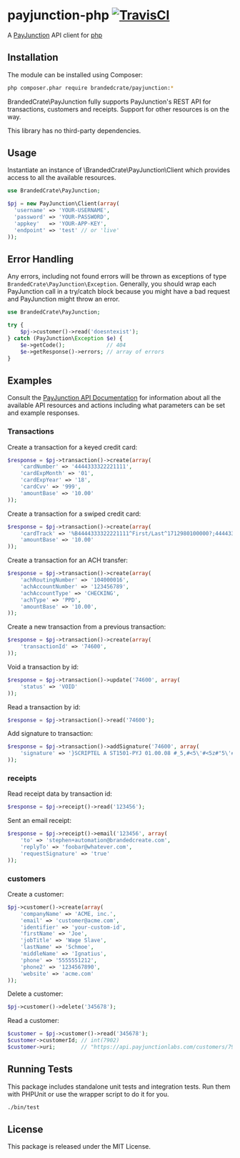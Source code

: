 # payjunction-php [![TravisCI][travis-img-url]][travis-ci-url]
[travis-img-url]: https://travis-ci.org/brandedcrate/payjunction-php.svg?branch=master
[travis-ci-url]: http://travis-ci.org/brandedcrate/payjunction-php

A [PayJunction](https://www.payjunction.com/) API client for [php](http://http://php.net/)


Installation
------------

The module can be installed using Composer:

```bash
php composer.phar require brandedcrate/payjunction:*
```

BrandedCrate\PayJunction fully supports PayJunction's REST API for
transactions, customers and receipts. Support for other resources is on the
way.

This library has no third-party dependencies.

Usage
------------

Instantiate an instance of \BrandedCrate\PayJunction\Client which provides
access to all the available resources.

```php
use BrandedCrate\PayJunction;

$pj = new PayJunction\Client(array(
  'username' => 'YOUR-USERNAME',
  'password' => 'YOUR-PASSWORD',
  'appkey'   => 'YOUR-APP-KEY',
  'endpoint' => 'test' // or 'live'
));
```

Error Handling
--------------

Any errors, including not found errors will be thrown as exceptions of type
`BrandedCrate\PayJunction\Exception`. Generally, you should wrap each
PayJunction call in a try/catch block because you might have a bad request and
PayJunction might throw an error.

```php
use BrandedCrate\PayJunction;

try {
    $pj->customer()->read('doesntexist');
} catch (PayJunction\Exception $e) {
    $e->getCode();             // 404
    $e->getResponse()->errors; // array of errors
}
```

Examples
------------
Consult the [PayJunction API
Documentation](https://developer.payjunction.com/documentation/) for
information about all the available API resources and actions including what
parameters can be set and example responses.

### Transactions
Create a transaction for a keyed credit card:

```php
$response = $pj->transaction()->create(array(
    'cardNumber' => '4444333322221111',
    'cardExpMonth' => '01',
    'cardExpYear' => '18',
    'cardCvv' => '999',
    'amountBase' => '10.00'
));
```

Create a transaction for a swiped credit card:

```php
$response = $pj->transaction()->create(array(
    'cardTrack' => '%B4444333322221111^First/Last^1712980100000?;4444333322221111=1712980100000?',
    'amountBase' => '10.00'
));
```

Create a transaction for an ACH transfer:

```php
$response = $pj->transaction()->create(array(
    'achRoutingNumber' => '104000016',
    'achAccountNumber' => '123456789',
    'achAccountType' => 'CHECKING',
    'achType' => 'PPD',
    'amountBase' => '10.00',
));
```

Create a new transaction from a previous transaction:

```php
$response = $pj->transaction()->create(array(
    'transactionId' => '74600',
));
```

Void a transaction by id:

```php
$response = $pj->transaction()->update('74600', array(
    'status' => 'VOID'
));
```

Read a transaction by id:

```php
$response = $pj->transaction()->read('74600');
```

Add signature to transaction:

```php
$response = $pj->transaction()->addSignature('74600', array(
    'signature' => '}SCRIPTEL A ST1501-PYJ 01.00.08 #_5,#<5\'#<5z#"5\'#"5=#"6t#"7m#<7/#>8,#:9\'#+a\'#|b\'$Mcz$Mdv$Meo$Me\'$Mfm$Mfq$Mfr$Mfq$Me[$New$Od-$Pc[$Qco$Sbr$Uat$W9t$Z8v$>7z$+6=%M6w%Q6q%T6n%V6o%Y6s%"6\'%_7o%?7,%+8s%{8[%|9z^Maq^Na-^Nbp^Obv^Obx^Oby^Obv^Pbq^Qa/^Rau^Sam^U9-^V9x^Y9v^"9u^>9v^+9x&M9,&Q9=&Uao&Zat&>ay&{a-*Pa/*Ta/*Xa-*<az*?as*|9[(O9w(R8=(U8r(X7,(Z7q("6/(<6z(<6w("6u("6t(Z6t(Y6t(X6v(W6\'(U7m(R7\'(P8u(M9q*|9[*{ay*|a\(Mbt(Pby(Sbz(Wbx("bs(?a[({axAO9\AS9xAV9nAY8-A"8xA_8wA>8yA?8/A?9rA?9/A?awA>boA<b/AZcyAWdsARemAMe/(?fx(Zgo(Tgx(Pg-*|g-*?gz*_gr*"f;*Yfr*Ye\'*Zd\*<dv*?c[*|cz(Pct(Vcr(<cs({cuAQcxAXcyA>czBMcxBTcvBYcrB>cmB|b.CQbvCUbmCXa\'C<aoC?9\'C+9nC|8yDM7\DM7wDM6[DM6xDM6qC|5[C{5/C+5.C:5=C>6qC_6,C<7qC<7.C_8rC_8.C>9sC?9;C+awC{bmDMbzDPcmDScvDVc-DYc[D<doD>dsD:dxD{d-D{d[D|etD{e.D:frD>f-D"gqDWgyDSg;DMhmC>hnCYg\CUg-CQgtCNf;CMfqCMevCNd-CQdoCTc\'CXctC<cpC+cmDPb[DVb[D<b\D|coERcrEXcuE>cyFMc-FSc[FXdqF_dtF+dvGOdvGRdrGVdoGYc;G<cxG?cpG+b.G{btG|a/G|asG|9.G{9rG:8;G>8xGZ8sGW8qGS8qGO8sF:8yF"8[FV9xFRaoFOa/FNbxFMcpFMc.FNdtFQd/FTerFXe\'F<e\F+fqGOfuGTfvGYftG>fpG|e[HPe\'HSeuHWenHZd.H_dwH:dqH|c\IOc;IRc.IVc-IYc.I_c;I:c[I|doJOdrJRdvJUdzJXd/J"enJ_euJ:e\'J|e[KOfrKRfwKUfzKWf,KXf-KWf-KVf,KSf\'KOfzJ:fyJYfxJRfxI+fyIYfzIQfzH+fzHZfxHVfvHSfsHQfqHPfoHPfmHPe[HQe/HRe\'HTewHVerHZenH>d=IMd-ISdzIYdxI?dxJNdxJSdzJWd-J"d=J>eoJ:etJ{ezJ|e/KNe\KOfqKPftKQfvKRfxKSfyKTfxKVfvKWftKWfrKXfq ]');
));
```

### receipts
Read receipt data by transaction id:

```php
$response = $pj->receipt()->read('123456');
```

Sent an email receipt:

```php
$response = $pj->receipt()->email('123456', array(
    'to' => 'stephen+automation@brandedcreate.com',
    'replyTo' => 'foobar@whatever.com',
    'requestSignature' => 'true'
));
```

### customers

Create a customer:

```php
$pj->customer()->create(array(
    'companyName' => 'ACME, inc.',
    'email' => 'customer@acme.com',
    'identifier' => 'your-custom-id',
    'firstName' => 'Joe',
    'jobTitle' => 'Wage Slave',
    'lastName' => 'Schmoe',
    'middleName' => 'Ignatius',
    'phone' => '5555551212',
    'phone2' => '1234567890',
    'website' => 'acme.com'
));
```

Delete a customer:

```php
$pj->customer()->delete('345678');
```

Read a customer:

```php
$customer = $pj->customer()->read('345678');
$customer->customerId; // int(7902)
$customer->uri;        // "https://api.payjunctionlabs.com/customers/7902"
```

## Running Tests

This package includes standalone unit tests and integration tests. Run them
with PHPUnit or use the wrapper script to do it for you.

```bash
./bin/test
```

## License

This package is released under the MIT License.
